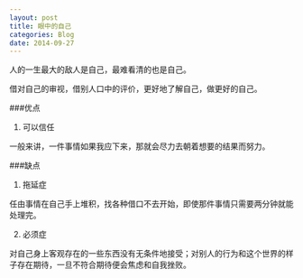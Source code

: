 ```yaml
---
layout: post
title: 眼中的自己
categories: Blog
date: 2014-09-27
---
```


人的一生最大的敌人是自己，最难看清的也是自己。

借对自己的审视，借别人口中的评价，更好地了解自己，做更好的自己。

###优点
1. 可以信任

一般来讲，一件事情如果我应下来，那就会尽力去朝着想要的结果而努力。

###缺点
1. 拖延症

任由事情在自己手上堆积，找各种借口不去开始，即使那件事情只需要两分钟就能处理完。

2. 必须症

对自己身上客观存在的一些东西没有无条件地接受；对别人的行为和这个世界的样子存在期待，一旦不符合期待便会焦虑和自我挫败。
